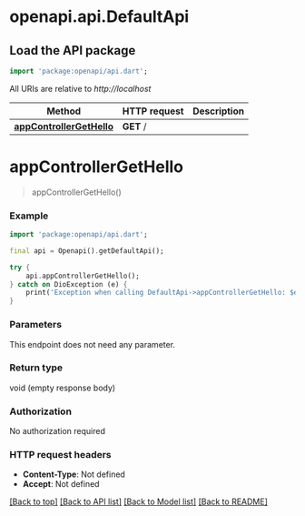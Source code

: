 # openapi.api.DefaultApi

## Load the API package
```dart
import 'package:openapi/api.dart';
```

All URIs are relative to *http://localhost*

Method | HTTP request | Description
------------- | ------------- | -------------
[**appControllerGetHello**](DefaultApi.md#appcontrollergethello) | **GET** / | 


# **appControllerGetHello**
> appControllerGetHello()



### Example
```dart
import 'package:openapi/api.dart';

final api = Openapi().getDefaultApi();

try {
    api.appControllerGetHello();
} catch on DioException (e) {
    print('Exception when calling DefaultApi->appControllerGetHello: $e\n');
}
```

### Parameters
This endpoint does not need any parameter.

### Return type

void (empty response body)

### Authorization

No authorization required

### HTTP request headers

 - **Content-Type**: Not defined
 - **Accept**: Not defined

[[Back to top]](#) [[Back to API list]](../README.md#documentation-for-api-endpoints) [[Back to Model list]](../README.md#documentation-for-models) [[Back to README]](../README.md)

